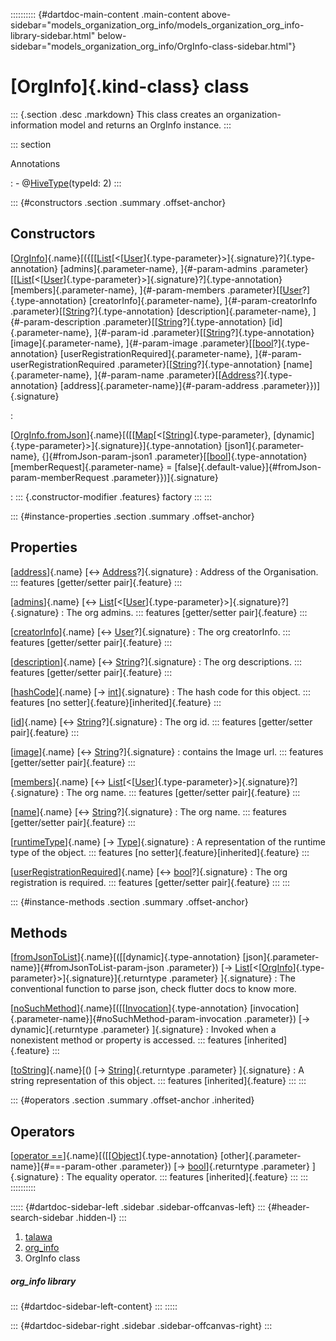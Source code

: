 :::::::::: {#dartdoc-main-content .main-content above-sidebar="models_organization_org_info/models_organization_org_info-library-sidebar.html" below-sidebar="models_organization_org_info/OrgInfo-class-sidebar.html"}
<div>

# [OrgInfo]{.kind-class} class

</div>

::: {.section .desc .markdown}
This class creates an organization-information model and returns an
OrgInfo instance.
:::

::: section

Annotations

:   -   @[HiveType](https://pub.dev/documentation/hive/2.2.3/hive/HiveType-class.html)(typeId:
        2)
:::

::: {#constructors .section .summary .offset-anchor}
## Constructors

[[OrgInfo](../models_organization_org_info/OrgInfo/OrgInfo.html)]{.name}[({[[[List](https://api.flutter.dev/flutter/dart-core/List-class.html)[\<[[User](../models_user_user_info/User-class.html)]{.type-parameter}\>]{.signature}?]{.type-annotation} [admins]{.parameter-name}, ]{#-param-admins .parameter}[[[List](https://api.flutter.dev/flutter/dart-core/List-class.html)[\<[[User](../models_user_user_info/User-class.html)]{.type-parameter}\>]{.signature}?]{.type-annotation} [members]{.parameter-name}, ]{#-param-members .parameter}[[[User](../models_user_user_info/User-class.html)?]{.type-annotation} [creatorInfo]{.parameter-name}, ]{#-param-creatorInfo .parameter}[[[String](https://api.flutter.dev/flutter/dart-core/String-class.html)?]{.type-annotation} [description]{.parameter-name}, ]{#-param-description .parameter}[[[String](https://api.flutter.dev/flutter/dart-core/String-class.html)?]{.type-annotation} [id]{.parameter-name}, ]{#-param-id .parameter}[[[String](https://api.flutter.dev/flutter/dart-core/String-class.html)?]{.type-annotation} [image]{.parameter-name}, ]{#-param-image .parameter}[[[bool](https://api.flutter.dev/flutter/dart-core/bool-class.html)?]{.type-annotation} [userRegistrationRequired]{.parameter-name}, ]{#-param-userRegistrationRequired .parameter}[[[String](https://api.flutter.dev/flutter/dart-core/String-class.html)?]{.type-annotation} [name]{.parameter-name}, ]{#-param-name .parameter}[[[Address](../models_organization_org_info_address/Address-class.html)?]{.type-annotation} [address]{.parameter-name}]{#-param-address .parameter}})]{.signature}

:   

[[OrgInfo.fromJson](../models_organization_org_info/OrgInfo/OrgInfo.fromJson.html)]{.name}[([[[Map](https://api.flutter.dev/flutter/dart-core/Map-class.html)[\<[[String](https://api.flutter.dev/flutter/dart-core/String-class.html)]{.type-parameter}, [dynamic]{.type-parameter}\>]{.signature}]{.type-annotation} [json1]{.parameter-name}, {]{#fromJson-param-json1 .parameter}[[[bool](https://api.flutter.dev/flutter/dart-core/bool-class.html)]{.type-annotation} [memberRequest]{.parameter-name} = [false]{.default-value}]{#fromJson-param-memberRequest .parameter}})]{.signature}

:   ::: {.constructor-modifier .features}
    factory
    :::
:::

::: {#instance-properties .section .summary .offset-anchor}
## Properties

[[address](../models_organization_org_info/OrgInfo/address.html)]{.name} [↔ [Address](../models_organization_org_info_address/Address-class.html)?]{.signature}
:   Address of the Organisation.
    ::: features
    [getter/setter pair]{.feature}
    :::

[[admins](../models_organization_org_info/OrgInfo/admins.html)]{.name} [↔ [List](https://api.flutter.dev/flutter/dart-core/List-class.html)[\<[[User](../models_user_user_info/User-class.html)]{.type-parameter}\>]{.signature}?]{.signature}
:   The org admins.
    ::: features
    [getter/setter pair]{.feature}
    :::

[[creatorInfo](../models_organization_org_info/OrgInfo/creatorInfo.html)]{.name} [↔ [User](../models_user_user_info/User-class.html)?]{.signature}
:   The org creatorInfo.
    ::: features
    [getter/setter pair]{.feature}
    :::

[[description](../models_organization_org_info/OrgInfo/description.html)]{.name} [↔ [String](https://api.flutter.dev/flutter/dart-core/String-class.html)?]{.signature}
:   The org descriptions.
    ::: features
    [getter/setter pair]{.feature}
    :::

[[hashCode](https://api.flutter.dev/flutter/dart-core/Object/hashCode.html)]{.name} [→ [int](https://api.flutter.dev/flutter/dart-core/int-class.html)]{.signature}
:   The hash code for this object.
    ::: features
    [no setter]{.feature}[inherited]{.feature}
    :::

[[id](../models_organization_org_info/OrgInfo/id.html)]{.name} [↔ [String](https://api.flutter.dev/flutter/dart-core/String-class.html)?]{.signature}
:   The org id.
    ::: features
    [getter/setter pair]{.feature}
    :::

[[image](../models_organization_org_info/OrgInfo/image.html)]{.name} [↔ [String](https://api.flutter.dev/flutter/dart-core/String-class.html)?]{.signature}
:   contains the Image url.
    ::: features
    [getter/setter pair]{.feature}
    :::

[[members](../models_organization_org_info/OrgInfo/members.html)]{.name} [↔ [List](https://api.flutter.dev/flutter/dart-core/List-class.html)[\<[[User](../models_user_user_info/User-class.html)]{.type-parameter}\>]{.signature}?]{.signature}
:   The org name.
    ::: features
    [getter/setter pair]{.feature}
    :::

[[name](../models_organization_org_info/OrgInfo/name.html)]{.name} [↔ [String](https://api.flutter.dev/flutter/dart-core/String-class.html)?]{.signature}
:   The org name.
    ::: features
    [getter/setter pair]{.feature}
    :::

[[runtimeType](https://api.flutter.dev/flutter/dart-core/Object/runtimeType.html)]{.name} [→ [Type](https://api.flutter.dev/flutter/dart-core/Type-class.html)]{.signature}
:   A representation of the runtime type of the object.
    ::: features
    [no setter]{.feature}[inherited]{.feature}
    :::

[[userRegistrationRequired](../models_organization_org_info/OrgInfo/userRegistrationRequired.html)]{.name} [↔ [bool](https://api.flutter.dev/flutter/dart-core/bool-class.html)?]{.signature}
:   The org registration is required.
    ::: features
    [getter/setter pair]{.feature}
    :::
:::

::: {#instance-methods .section .summary .offset-anchor}
## Methods

[[fromJsonToList](../models_organization_org_info/OrgInfo/fromJsonToList.html)]{.name}[([[dynamic]{.type-annotation} [json]{.parameter-name}]{#fromJsonToList-param-json .parameter}) [→ [List](https://api.flutter.dev/flutter/dart-core/List-class.html)[\<[[OrgInfo](../models_organization_org_info/OrgInfo-class.html)]{.type-parameter}\>]{.signature}]{.returntype .parameter} ]{.signature}
:   The conventional function to parse json, check flutter docs to know
    more.

[[noSuchMethod](https://api.flutter.dev/flutter/dart-core/Object/noSuchMethod.html)]{.name}[([[[Invocation](https://api.flutter.dev/flutter/dart-core/Invocation-class.html)]{.type-annotation} [invocation]{.parameter-name}]{#noSuchMethod-param-invocation .parameter}) [→ dynamic]{.returntype .parameter} ]{.signature}
:   Invoked when a nonexistent method or property is accessed.
    ::: features
    [inherited]{.feature}
    :::

[[toString](https://api.flutter.dev/flutter/dart-core/Object/toString.html)]{.name}[() [→ [String](https://api.flutter.dev/flutter/dart-core/String-class.html)]{.returntype .parameter} ]{.signature}
:   A string representation of this object.
    ::: features
    [inherited]{.feature}
    :::
:::

::: {#operators .section .summary .offset-anchor .inherited}
## Operators

[[operator ==](https://api.flutter.dev/flutter/dart-core/Object/operator_equals.html)]{.name}[([[[Object](https://api.flutter.dev/flutter/dart-core/Object-class.html)]{.type-annotation} [other]{.parameter-name}]{#==-param-other .parameter}) [→ [bool](https://api.flutter.dev/flutter/dart-core/bool-class.html)]{.returntype .parameter} ]{.signature}
:   The equality operator.
    ::: features
    [inherited]{.feature}
    :::
:::
::::::::::

::::: {#dartdoc-sidebar-left .sidebar .sidebar-offcanvas-left}
::: {#header-search-sidebar .hidden-l}
:::

1.  [talawa](../index.html)
2.  [org_info](../models_organization_org_info/)
3.  OrgInfo class

##### org_info library

::: {#dartdoc-sidebar-left-content}
:::
:::::

::: {#dartdoc-sidebar-right .sidebar .sidebar-offcanvas-right}
:::
